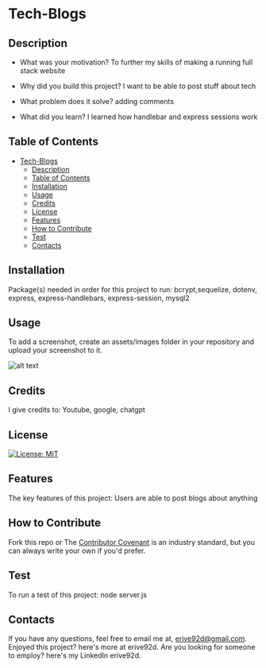 
# Tech-Blogs

## Description

- What was your motivation?
To further my skills of making a running full stack website

- Why did you build this project?
I want to be able to post stuff about tech

- What problem does it solve?
adding comments

- What did you learn?
I learned how handlebar and express sessions work


## Table of Contents

- [Tech-Blogs](#tech-blogs)
  - [Description](#description)
  - [Table of Contents](#table-of-contents)
  - [Installation](#installation)
  - [Usage](#usage)
  - [Credits](#credits)
  - [License](#license)
  - [Features](#features)
  - [How to Contribute](#how-to-contribute)
  - [Test](#test)
  - [Contacts](#contacts)


## Installation
Package(s) needed in order for this project to run:
bcrypt,sequelize, dotenv, express, express-handlebars, express-session, mysql2

## Usage
To add a screenshot, create an assets/images folder in your repository and upload your screenshot to it.

![alt text](assets/images/screenshot.png)



## Credits
I give credits to:
Youtube, google, chatgpt

## License
[![License: MIT](https://img.shields.io/badge/License-MIT-yellow.svg)](https://opensource.org/licenses/MIT)

## Features
The key features of this project:
Users are able to post blogs about anything

## How to Contribute
Fork this repo 
or
The [Contributor Covenant](https://www.contributor-covenant.org/) is an industry standard, but you can always write your own if you'd prefer.


## Test
To run a test of this project:
node server.js

## Contacts
If you have any questions, feel free to email me at, erive92d@gmail.com.
Enjoyed this project? here's more at erive92d.
Are you looking for someone to employ? here's my LinkedIn erive92d.
   

